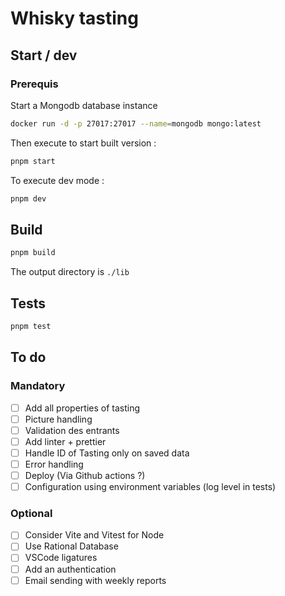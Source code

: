 # Whisky tasting

## Start / dev

### Prerequis

Start a Mongodb database instance

```sh
docker run -d -p 27017:27017 --name=mongodb mongo:latest
```

Then execute to start built version :

```sh
pnpm start
```

To execute dev mode :

```sh
pnpm dev
```

## Build

```sh
pnpm build
```

The output directory is `./lib`

## Tests

```sh
pnpm test
```

## To do

### Mandatory

- [ ] Add all properties of tasting
- [ ] Picture handling
- [ ] Validation des entrants
- [ ] Add linter + prettier
- [ ] Handle ID of Tasting only on saved data
- [ ] Error handling
- [ ] Deploy (Via Github actions ?)
- [ ] Configuration using environment variables (log level in tests)

### Optional

- [ ] Consider Vite and Vitest for Node
- [ ] Use Rational Database
- [ ] VSCode ligatures
- [ ] Add an authentication
- [ ] Email sending with weekly reports
